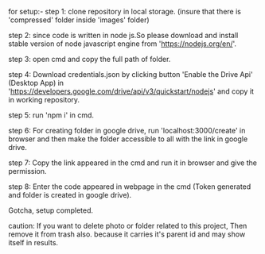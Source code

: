 for setup:-
step 1: clone repository in local storage. (insure that there is 'compressed'
folder inside 'images' folder)

step 2: since code is written in node js.So please download and install stable
version of node javascript engine from 'https://nodejs.org/en/'.

step 3: open cmd and copy the full path of folder.

step 4: Download credentials.json by clicking button 'Enable the Drive Api'
(Desktop App) in 'https://developers.google.com/drive/api/v3/quickstart/nodejs'
and copy it in working repository.

step 5: run 'npm i' in cmd.

step 6: For creating folder in google drive, run 'localhost:3000/create' in browser
and then make the folder accessible to all with the link in google drive.

step 7: Copy the link appeared in the cmd and run it in browser and give the permission.

step 8: Enter the code appeared in webpage in the cmd
(Token generated and folder is created in google drive).

Gotcha, setup completed.

caution:
If you want to delete photo or folder related to this project,
Then remove it from trash also. because it carries it's parent
id and may show itself in results.
